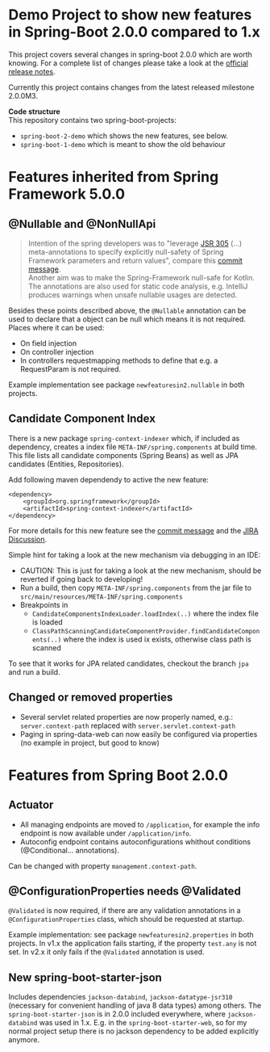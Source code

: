 # Demo Project to show new features in Spring-Boot 2.0.0 compared to 1.x

This project covers several changes in spring-boot 2.0.0 which are worth knowing. For a complete list of changes please take a look at the [official release notes](https://github.com/spring-projects/spring-boot/wiki/Spring-Boot-2.0-Release-Notes).

Currently this project contains changes from the latest released milestone 2.0.0M3.

__Code structure__<br/>
This repository contains two spring-boot-projects:
- `spring-boot-2-demo` which shows the new features, see below.
- `spring-boot-1-demo` which is meant to show the old behaviour

# Features inherited from Spring Framework 5.0.0

## @Nullable and @NonNullApi

> Intention of the spring developers was to "leverage [JSR 305](https://jcp.org/en/jsr/detail?id=305) (...) meta-annotations to specify explicitly
null-safety of Spring Framework parameters and return values", compare this  [commit message](https://github.com/spring-projects/spring-framework/commit/87598f48e41d483745aba56cbf4e998c6f6d680c#diff-31f527c92f7d3887b2320e4a28e7be8a). <br/>
> Another aim was to make the Spring-Framework null-safe for Kotlin. The annotations are also used for static code analysis, e.g. IntelliJ produces warnings when unsafe nullable usages are detected.

Besides these points described above, the `@Nullable` annotation can be used to declare that a object can be null which means it is not required. Places where it can be used: 
- On field injection
- On controller injection
- In controllers requestmapping methods to define that e.g. a RequestParam is not required.

Example implementation see package `newfeaturesin2.nullable` in both projects.

## Candidate Component Index
There is a new package `spring-context-indexer` which, if included as dependency, creates a index file `META-INF/spring.components` at build time. This file lists all candidate components (Spring Beans) as well as JPA candidates (Entities, Repositories).

Add following maven dependendy to active the new feature:

    <dependency>
        <groupId>org.springframework</groupId>
        <artifactId>spring-context-indexer</artifactId>
    </dependency>

For more details for this new feature see the [commit message](https://github.com/snicoll/spring-framework/commit/dc160f6fd1f3623bf14b375c14a9b5065e660377) and the [JIRA Discussion](https://jira.spring.io/browse/SPR-11890).

Simple hint for taking a look at the new mechanism via debugging in an IDE:
- CAUTION: This is just for taking a look at the new mechanism, should be reverted if going back to developing! 
- Run a build, then copy `META-INF/spring.components` from the jar file to `src/main/resources/META-INF/spring.components`
- Breakpoints in 
  * `CandidateComponentsIndexLoader.loadIndex(..)` where the index file is loaded
  * `ClassPathScanningCandidateComponentProvider.findCandidateComponents(..)` where the index is used ix exists, otherwise class path is scanned

To see that it works for JPA related candidates, checkout the branch `jpa` and run a build.


## Changed or removed properties
- Several servlet related properties are now properly named, e.g.: `server.context-path` replaced with `server.servlet.context-path`
- Paging in spring-data-web can now easily be configured via properties (no example in project, but good to know)



# Features from Spring Boot 2.0.0

## Actuator
- All managing endpoints are moved to `/application`, for example the info endpoint is now available under `/application/info`.
- Autoconfig endpoint contains autoconfigurations whithout conditions (@Conditional... annotations).

Can be changed with property `management.context-path`.

## @ConfigurationProperties needs @Validated

`@Validated` is now required, if there are any validation annotations in a `@ConfigurationProperties` class, which should be requested at startup.

Example implementation: see package `newfeaturesin2.properties` in both projects. In v1.x the application fails starting, if the property `test.any` is not set. In v2.x it only fails if the `@Validated` annotation is used.

## New spring-boot-starter-json
Includes dependencies `jackson-databind`, `jackson-datatype-jsr310` (necessary for convenient handling of java 8 data types) among others. The `spring-boot-starter-json` is in 2.0.0 included everywhere, where `jackson-databind` was used in 1.x. E.g. in the `spring-boot-starter-web`, so for my normal project setup there is no jackson dependency to be added explicitly anymore.